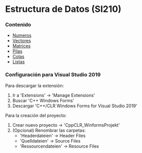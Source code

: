# Estructura de Datos (SI210)

### Contenido
- [Numeros](https://github.com/JoseAndresHV-UPSA/estructura-datos-si210/tree/master/NUMEROS)
- [Vectores](https://github.com/JoseAndresHV-UPSA/estructura-datos-si210/tree/master/VECTORES)
- [Matrices](https://github.com/JoseAndresHV-UPSA/estructura-datos-si210/tree/master/MATRICES)
- [Pilas](https://github.com/JoseAndresHV-UPSA/estructura-datos-si210/tree/master/PILAS)
- [Colas](https://github.com/JoseAndresHV-UPSA/estructura-datos-si210/tree/master/COLAS)
- [Listas](https://github.com/JoseAndresHV-UPSA/estructura-datos-si210/tree/master/LISTAS)

### Configuración para Visual Studio 2019
Para descargar la extensión:
 1. Ir a 'Extensions' -> 'Manage Extensions'
 2. Buscar 'C++ Windows Forms'
 3. Descargar 'C++/CLR Windows Forms for Visual Studio 2019'

Para la creación del proyecto:
 1. Crear nuevo proyecto -> 'CppCLR_WinformsProjekt'
 2. (Opcional) Renombrar las carpetas:
    - 'Headerdateien' -> Header Files
    - 'Quelldateien' -> Source Files
    - 'Ressourcendateien' -> Resource Files


